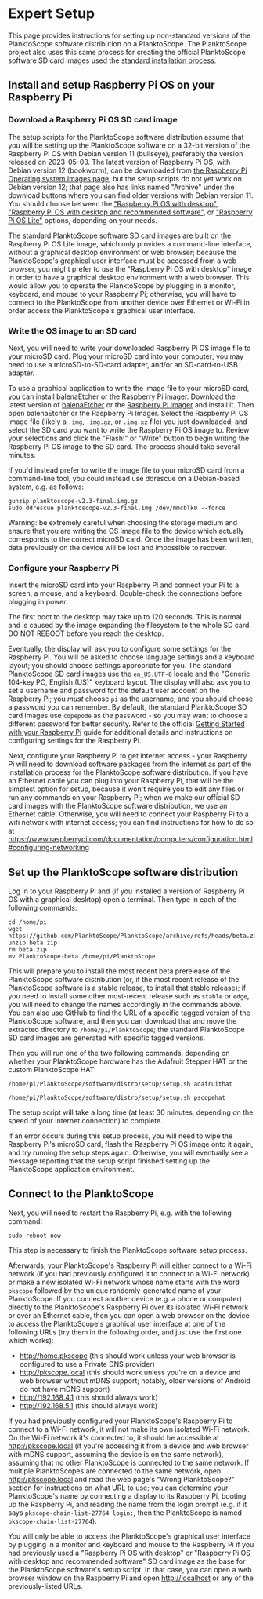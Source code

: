 # Expert Setup

This page provides instructions for setting up non-standard versions of the PlanktoScope software distribution on a PlanktoScope. The PlanktoScope project also uses this same process for creating the official PlanktoScope software SD card images used the [standard installation process](standard_install.md).

## Install and setup Raspberry Pi OS on your Raspberry Pi

### Download a Raspberry Pi OS SD card image

The setup scripts for the PlanktoScope software distribution assume that you will be setting up the PlanktoScope software on a 32-bit version of the Raspberry Pi OS with Debian version 11 (bullseye), preferably the version released on 2023-05-03. The latest version of Raspberry Pi OS, with Debian version 12 (bookworm), can be downloaded from [the Raspberry Pi Operating system images page](https://www.raspberrypi.com/software/operating-systems/), but the setup scripts do not yet work on Debian version 12; that page also has links named "Archive" under the download buttons where you can find older versions with Debian version 11. You should choose between the ["Raspberry Pi OS with desktop"](https://downloads.raspberrypi.com/raspios_armhf/images/raspios_armhf-2023-05-03/2023-05-03-raspios-bullseye-armhf.img.xz), ["Raspberry Pi OS with desktop and recommended software"](https://downloads.raspberrypi.com/raspios_full_armhf/images/raspios_full_armhf-2023-05-03/2023-05-03-raspios-bullseye-armhf-full.img.xz), or ["Raspberry Pi OS Lite"](https://downloads.raspberrypi.com/raspios_lite_armhf/images/raspios_lite_armhf-2023-05-03/2023-05-03-raspios-bullseye-armhf-lite.img.xz) options, depending on your needs.

The standard PlanktoScope software SD card images are built on the Raspberry Pi OS Lite image, which only provides a command-line interface, without a graphical desktop environment or web browser; because the PlanktoScope's graphical user interface must be accessed from a web browser, you might prefer to use the "Raspberry Pi OS with desktop" image in order to have a graphical desktop environment with a web browser. This would allow you to operate the PlanktoScope by plugging in a monitor, keyboard, and mouse to your Raspberry Pi; otherwise, you will have to connect to the PlanktoScope from another device over Ethernet or Wi-Fi in order access the PlanktoScope's graphical user interface.

### Write the OS image to an SD card

Next, you will need to write your downloaded Raspberry Pi OS image file to your microSD card. Plug your microSD card into your computer; you may need to use a microSD-to-SD-card adapter, and/or an SD-card-to-USB adapter.

To use a graphical application to write the image file to your microSD card, you can install balenaEtcher or the Raspberry Pi imager. Download the latest version of [balenaEtcher](https://www.balena.io/etcher/) or the [Raspberry Pi Imager](https://www.raspberrypi.com/software/) and install it. Then open balenaEtcher or the Raspberry Pi Imager. Select the Raspberry Pi OS image file (likely a `.img`, `.img.gz`, or `.img.xz` file) you just downloaded, and select the SD card you want to write the Raspberry Pi OS image to. Review your selections and click the "Flash!" or "Write" button to begin writing the Raspberry Pi OS image to the SD card. The process should take several minutes.

If you'd instead prefer to write the image file to your microSD card from a command-line tool, you could instead use ddrescue on a Debian-based system, e.g. as follows:
```
gunzip planktoscope-v2.3-final.img.gz
sudo ddrescue planktoscope-v2.3-final.img /dev/mmcblk0 --force
```
Warning: be extremely careful when choosing the storage medium and ensure that you are writing the OS image file to the device which actually corresponds to the correct microSD card. Once the image has been written, data previously on the device will be lost and impossible to recover.


### Configure your Raspberry Pi

Insert the microSD card into your Raspberry Pi and connect your Pi to a screen, a mouse, and a keyboard. Double-check the connections before plugging in power.

The first boot to the desktop may take up to 120 seconds. This is normal and is caused by the image expanding the filesystem to the whole SD card. DO NOT REBOOT before you reach the desktop.

Eventually, the display will ask you to configure some settings for the Raspberry Pi. You will be asked to choose language settings and a keyboard layout; you should choose settings appropriate for you. The standard PlanktoScope SD card images use the `en_US.UTF-8` locale and the "Generic 104-key PC, English (US)" keyboard layout. The display will also ask you to set a username and password for the default user account on the Raspberry Pi; you *must* choose `pi` as the username, and you should choose a password you can remember. By default, the standard PlanktoScope SD card images use `copepode` as the password - so you may want to choose a different password for better security. Refer to the official [Getting Started with your Raspberry Pi](https://projects.raspberrypi.org/en/projects/raspberry-pi-getting-started/) guide for additional details and instructions on configuring settings for the Raspberry Pi.

Next, configure your Raspberry Pi to get internet access - your Raspberry Pi will need to download software packages from the internet as part of the installation process for the PlanktoScope software distribution. If you have an Ethernet cable you can plug into your Raspberry Pi, that will be the simplest option for setup, because it won't require you to edit any files or run any commands on your Raspberry Pi; when we make our official SD card images with the PlanktoScope software distribution, we use an Ethernet cable. Otherwise, you will need to connect your Raspberry Pi to a wifi network with internet access; you can find instructions for how to do so at <https://www.raspberrypi.com/documentation/computers/configuration.html#configuring-networking>

## Set up the PlanktoScope software distribution

Log in to your Raspberry Pi and (if you installed a version of Raspberry Pi OS with a graphical desktop) open a terminal. Then type in each of the following commands:

```
cd /home/pi
wget https://github.com/PlanktoScope/PlanktoScope/archive/refs/heads/beta.zip
unzip beta.zip
rm beta.zip
mv PlanktoScope-beta /home/pi/PlanktoScope
```

This will prepare you to install the most recent beta prerelease of the PlanktoScope software distribution (or, if the most recent release of the PlanktoScope software is a stable release, to install that stable release); if you need to install some other most-recent release such as `stable` or `edge`, you will need to change the names accordingly in the commands above. You can also use GitHub to find the URL of a specific tagged version of the PlanktoScope software, and then you can download that and move the extracted directory to `/home/pi/PlanktoScope`; the standard PlanktoScope SD card images are generated with specific tagged versions.

Then you will run one of the two following commands, depending on whether your PlanktoScope hardware has the Adafruit Stepper HAT or the custom PlanktoScope HAT:

```
/home/pi/PlanktoScope/software/distro/setup/setup.sh adafruithat
```

```
/home/pi/PlanktoScope/software/distro/setup/setup.sh pscopehat
```

The setup script will take a long time (at least 30 minutes, depending on the speed of your internet connection) to complete.

If an error occurs during this setup process, you will need to wipe the Raspberry Pi's microSD card, flash the Raspberry Pi OS image onto it again, and try running the setup steps again. Otherwise, you will eventually see a message reporting that the setup script finished setting up the PlanktoScope application environment.

## Connect to the PlanktoScope

Next, you will need to restart the Raspberry Pi, e.g. with the following command:

```
sudo reboot now
```

This step is necessary to finish the PlanktoScope software setup process.

Afterwards, your PlanktoScope's Raspberry Pi will either connect to a Wi-Fi network (if you had previously configured it to connect to a Wi-Fi network) or make a new isolated Wi-Fi network whose name starts with the word `pkscope` followed by the unique randomly-generated name of your PlanktoScope. If you connect another device (e.g. a phone or computer) directly to the PlanktoScope's Raspberry Pi over its isolated Wi-Fi network or over an Ethernet cable, then you can open a web browser on the device to access the PlanktoScope's graphical user interface at one of the following URLs (try them in the following order, and just use the first one which works):

- <http://home.pkscope> (this should work unless your web browser is configured to use a Private DNS provider)
- <http://pkscope.local> (this should work unless you're on a device and web browser without mDNS support; notably, older versions of Android do not have mDNS support)
- <http://192.168.4.1> (this should always work)
- <http://192.168.5.1> (this should always work)

If you had previously configured your PlanktoScope's Raspberry Pi to connect to a Wi-Fi network, it will not make its own isolated Wi-Fi network. On the Wi-Fi network it's connected to, it should be accessible at <http://pkscope.local> (if you're accessing it from a device and web browser with mDNS support, assuming the device is on the same network), assuming that no other PlanktoScope is connected to the same network. If multiple PlanktoScopes are connected to the same network, open <http://pkscope.local> and read the web page's "Wrong PlanktoScope?" section for instructions on what URL to use; you can determine your PlanktoScope's name by connecting a display to its Raspberry Pi, booting up the Raspberry Pi, and reading the name from the login prompt (e.g. if it says `pkscope-chain-list-27764 login:`, then the PlanktoScope is named `pkscope-chain-list-27764`).

You will only be able to access the PlanktoScope's graphical user interface by plugging in a monitor and keyboard and mouse to the Raspberry Pi if you had previously used a "Raspberry Pi OS with desktop" or "Raspberry Pi OS with desktop and recommended software" SD card image as the base for the PlanktoScope software's setup script. In that case, you can open a web browser window on the Raspberry Pi and open <http://localhost> or any of the previously-listed URLs.
